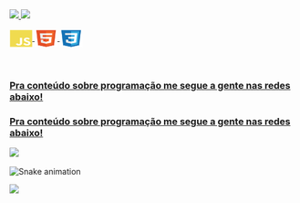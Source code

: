 <a href="https://github.com/Alves003">
   <img height="180em" src="https://github-readme-stats.vercel.app/api?username=Alves003&show_icons=true&theme=dark&include_all_commits=true&count_private=true"/>
   <img height="180em" src="https://github-readme-stats.vercel.app/api/top-langs/?username=Alves003&layout=compact&langs_count=6&theme=dark"/>

</div>

<div style="display: inline_block"><br>
  <img align="center" alt="Js" height="30" width="40" src="https://raw.githubusercontent.com/devicons/devicon/master/icons/javascript/javascript-plain.svg">
  <img align="center" alt="HTML" height="30" width="40" src="https://raw.githubusercontent.com/devicons/devicon/master/icons/html5/html5-original.svg">
  <img align="center" alt="CSS" height="30" width="40" src="https://raw.githubusercontent.com/devicons/devicon/master/icons/css3/css3-original.svg">
</div>

 <br>
<br>

  ### Pra conteúdo sobre programação me segue a gente nas redes abaixo!
### Pra conteúdo sobre programação me segue a gente nas redes abaixo!

<div> 
  <a href="https://www.instagram.com/luaanziin_?igsh=MTU1aDltcGcwcjVvbQ=="_blank"><img src="https://img.shields.io/badge/-Instagram-%23E4405F?style=for-the-badge&logo=instagram&logoColor=white" target="_blank"></a>

  ![Snake animation](https://github.com/Alves003/Alves003/blob/output/github-contribution-grid-snake.svg)

  <a href="" target="_blank"><img src="https://img.shields.io/badge/-LinkedIn-%230077B5?style=for-the-badge&logo=linkedin&logoColor=white" target="_blank"></a>
</div>
